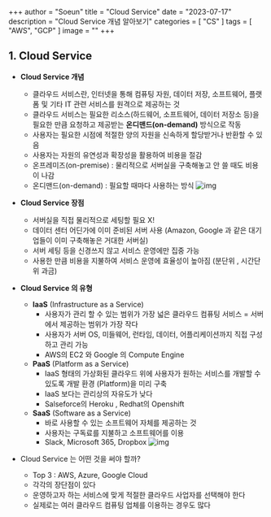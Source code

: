 +++
author = "Soeun"
title = "Cloud Service"
date = "2023-07-17"
description = "Cloud Service 개념 알아보기"
categories = [
    "CS"
]
tags = [
    "AWS",
    "GCP"
]
image = ""
+++

## 1. Cloud Service 

- **Cloud Service 개념**
  - 클라우드 서비스란, 인터넷을 통해 컴퓨팅 자원, 데이터 저장, 소프트웨어, 플랫폼 및 기타 IT 관련 서비스를 원격으로 제공하는 것
  - 클라우드 서비스는 필요한 리소스(하드웨어, 소프트웨어, 데이터 저장소 등)을 필요한 만큼 요청하고 제공받는 **온디맨드(on-demand)** 방식으로 작동
  - 사용자는 필요한 시점에 적절한 양의 자원을 신속하게 할당받거나 반환할 수 있음
  - 사용자는 자원의 유연성과 확장성을 활용하여 비용을 절감
  - 온프레미즈(on-premise) : 물리적으로 서버실을 구축해놓고 안 쓸 때도 비용이 나감
  - 온디맨드(on-demand) : 필요할 때마다 사용하는 방식
    ![img](https://github.com/ddoddii/skills-for-DS/assets/95014836/5368fb89-280e-4cd6-aedf-31f53a52c44d)

- **Cloud Service 장점**
  - 서버실을 직접 물리적으로 세팅할 필요 X!
  - 데이터 센터 어딘가에 이미 준비된 서버 사용 (Amazon, Google 과 같은 대기업들이 이미 구축해놓은 거대한 서버실)
  - 서버 세팅 등을 신경쓰지 않고 서비스 운영에만 집중 가능
  - 사용한 만큼 비용을 지불하여 서비스 운영에 효율성이 높아짐 (분단위 , 시간단위 과금)

- **Cloud Service 의 유형**
  - **IaaS** (Infrastructure as a Service)
    - 사용자가 관리 할 수 있는 범위가 가장 넓은 클라우드 컴퓨팅 서비스 = 서버에서 제공하는 범위가 가장 작다
    - 사용자가 서버 OS, 미들웨어, 런타임, 데이터, 어플리케이션까지 직접 구성하고 관리 가능
    - AWS의 EC2 와 Google 의 Compute Engine
  - **PaaS** (Platform as a Service)
    - IaaS 형태의 가상화된 클라우드 위에 사용자가 원하는 서비스를 개발할 수 있도록 개발 환경 (Platform)을 미리 구축
    - IaaS 보다는 관리상의 자유도가 낮다
    - Salseforce의 Heroku , Redhat의 Openshift
  - **SaaS** (Software as a Service)
    - 바로 사용할 수 있는 소프트웨어 자체를 제공하는 것
    - 사용자는 구독료를 지불하고 소프트웨어를 이용
    - Slack, Microsoft 365, Dropbox
    ![img](https://github.com/ddoddii/skills-for-DS/assets/95014836/8a5991c2-3351-48c3-8e97-4a1572527f92)

- Cloud Service 는 어떤 것을 써야 할까? 
  - Top 3 : AWS, Azure, Google Cloud
  - 각각의 장단점이 있다
  - 운영하고자 하는 서비스에 맞게 적절한 클라우드 사업자를 선택해야 한다
  - 실제로는 여러 클라우드 컴퓨팅 업체를 이용하는 경우도 많다